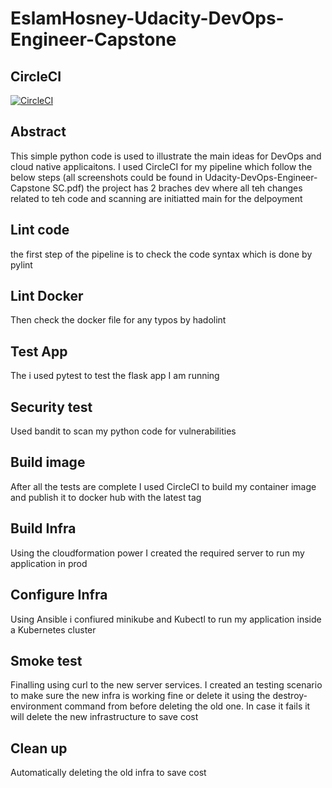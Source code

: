 # EslamHosney-Udacity-DevOps-Engineer-Capstone

## CircleCI
[![CircleCI](https://circleci.com/gh/EslamHosney/Udacity-DevOps-Engineer-Capstone/tree/main.svg?style=svg)](https://circleci.com/gh/EslamHosney/Udacity-DevOps-Engineer-Capstone/tree/main)

## Abstract
This simple python code is used to illustrate the main ideas for DevOps and cloud native applicaitons.
I used CircleCI for my pipeline which follow the below steps (all screenshots could be found in Udacity-DevOps-Engineer-Capstone SC.pdf)
the project has 2 braches 
dev
where all teh changes related to teh code and scanning are initiatted
main
for the delpoyment

## Lint code
the first step of the pipeline is to check the code syntax which is done by pylint

## Lint Docker
Then check the docker file for any typos by hadolint

## Test App
The i used pytest to test the flask app I am running

## Security test
Used bandit to scan my python code for vulnerabilities

## Build image
After all the tests are complete I used CircleCI to build my container image and publish it to docker hub with the latest tag

## Build Infra
Using the cloudformation power I created the required server to run my application in prod

## Configure Infra
Using Ansible i confiured minikube and Kubectl to run my application inside a Kubernetes cluster

## Smoke test
Finalling using curl to the new server services. 
I created an testing scenario to make sure the new infra is working fine or delete it using the destroy-environment command from before deleting the old one.
In case it fails it will delete the new infrastructure to save cost

## Clean up
Automatically deleting the old infra to save cost

